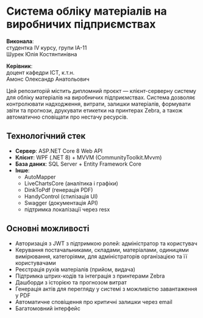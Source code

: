 # Система обліку матеріалів на виробничих підприємствах

**Виконала**:   
студентка IV курсу, групи ІА-11  
Шурек Юлія Костянтинівна

**Керівник**:  
доцент кафедри ІСТ, к.т.н.  
Амонс Олександр Анатольович 

Цей репозиторій містить дипломний проєкт — клієнт-серверну систему для обліку матеріалів на виробничих підприємствах. Система дозволяє контролювати надходження, витрати, залишки матеріалів, формувати звіти та прогнози, друкувати етикетки на принтерах Zebra, а також автоматично сповіщати про нестачу ресурсів.

## Технологічний стек

- **Сервер**: ASP.NET Core 8 Web API  
- **Клієнт**: WPF (.NET 8) + MVVM (CommunityToolkit.Mvvm)  
- **База даних**: SQL Server + Entity Framework Core  
- **Інше**:
  - AutoMapper
  - LiveChartsCore (аналітика і графіки)
  - DinkToPdf (генерація PDF)
  - HandyControl (стилізація UI)
  - Swagger (документація API)
  - підтримка локалізації через resx

## Основні можливості

- Авторизація з JWT з підтримкою ролей: адміністратор та користувач
- Керування постачальниками, складами, матеріалами, одиницями вимірювання, категоріями, для адміністраторів організацією та її користувачами
- Реєстрація рухів матеріалів (прийом, видача)
- Підтримка штрих-кодів та інтеграція з принтерами Zebra
- Дашборди з історією та прогнозом витрат
- Генерація актів для перегляду у системі з можливістю завантаження у PDF
- Автоматичне сповіщення про критичні залишки через email
- Багатомовний інтерфейс
